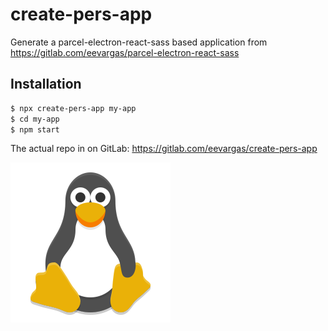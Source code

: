 # create-pers-app

Generate a parcel-electron-react-sass based application from https://gitlab.com/eevargas/parcel-electron-react-sass

## Installation

```bash
$ npx create-pers-app my-app
$ cd my-app
$ npm start
```
The actual repo in on GitLab:
https://gitlab.com/eevargas/create-pers-app


![Icon](https://github.com/eevargas/create-pers-app/raw/master/64x64.png)
